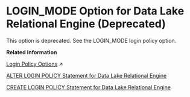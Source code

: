 <!-- loioa63cd19f84f21015af7ba81044595f05 -->

# LOGIN\_MODE Option for Data Lake Relational Engine \(Deprecated\)

This option is deprecated. See the LOGIN\_MODE login policy option.

**Related Information**  


[Login Policy Options](https://help.sap.com/viewer/745778e524f74bb4af87460cca5e62c4/2023_4_QRC/en-US/a43f448484f21015924f9951e9b77e32.html "Available options for CUSTOMER_ROOT and user-defined login policies.") :arrow_upper_right:

[ALTER LOGIN POLICY Statement for Data Lake Relational Engine](../080-sql-statements/alter-login-policy-statement-for-data-lake-relational-engine-a231c98.md "Changes existing login policies .")

[CREATE LOGIN POLICY Statement for Data Lake Relational Engine](../080-sql-statements/create-login-policy-statement-for-data-lake-relational-engine-a617f94.md "Creates a login policy in the database.")

